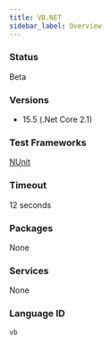 ```yaml
---
title: VB.NET
sidebar_label: Overview
---
```



### Status

Beta

### Versions

- 15.5 (.Net Core 2.1)

### Test Frameworks

[NUnit](http://www.nunit.org/)

### Timeout

12 seconds

### Packages

None

### Services

None

### Language ID

`vb`
